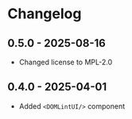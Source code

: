# Changelog

## 0.5.0 - 2025-08-16

- Changed license to MPL-2.0

## 0.4.0 - 2025-04-01

- Added `<DOMLintUI/>` component
